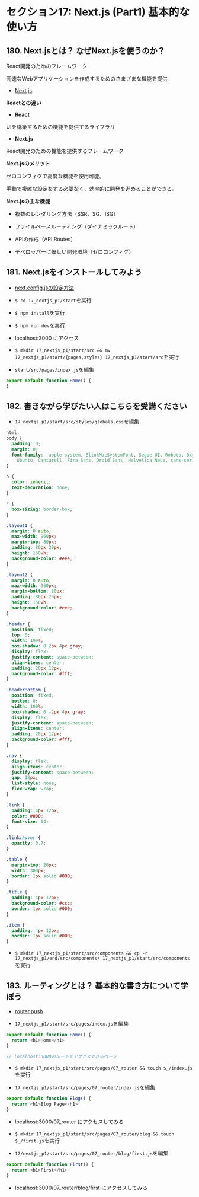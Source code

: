# セクション17: Next.js (Part1) 基本的な使い方

## 180. Next.jsとは？ なぜNext.jsを使うのか？

React開発のためのフレームワーク<br>

高速なWebアプリケーションを作成するためのさまざまな機能を提供<br>

+ [Next.js](https://nextjs.org/) <br>

__Reactとの違い__<br>

+ __React__<br>

UIを構築するための機能を提供するライブラリ<br>

+ __Next.js__<br>

React開発のための機能を提供するフレームワーク<br>

__Next.jsのメリット__<br>

ゼロコンフィグで高度な機能を使用可能。<br>

手動で複雑な設定をする必要なく、効率的に開発を進めることができる。<br>


__Next.jsの主な機能__<br>

+ 複数のレンダリング方法（SSR、SG、ISG）<br>

+ ファイルベースルーティング（ダイナミックルート）<br>

+ APIの作成（API Routes）<br>

+ デベロッパーに優しい開発環境（ゼロコンフィグ）<br>

## 181. Next.jsをインストールしてみよう

+ [next.config.jsの設定方法](https://nextjs.org/docs/api-reference/next.config.js/introduction)<br>

+ `$ cd 17_nextjs_p1/start`を実行<br>

+ `$ npm install`を実行<br>

+ `$ npm run dev`を実行<br>

+ localhost:3000 にアクセス<br>

+ `$ mkdir 17_nextjs_p1/start/src && mv 17_nextjs_p1/start/{pages,styles} 17_nextjs_p1/start/src`を実行<br>

+ `start/src/pages/index.js`を編集<br>

```js:index.js
export default function Home() {
}
```

## 182. 書きながら学びたい人はこちらを受講ください

+ `17_nextjs_p1/start/src/styles/globals.css`を編集<br>

```css:globals.css
html,
body {
  padding: 0;
  margin: 0;
  font-family: -apple-system, BlinkMacSystemFont, Segoe UI, Roboto, Oxygen,
    Ubuntu, Cantarell, Fira Sans, Droid Sans, Helvetica Neue, sans-serif;
}

a {
  color: inherit;
  text-decoration: none;
}

* {
  box-sizing: border-box;
}

.layout1 {
  margin: 0 auto;
  max-width: 960px;
  margin-top: 80px;
  padding: 80px 20px;
  height: 150vh;
  background-color: #eee;
}

.layout2 {
  margin: 0 auto;
  max-width: 960px;
  margin-bottom: 80px;
  padding: 80px 20px;
  height: 150vh;
  background-color: #eee;
}

.header {
  position: fixed;
  top: 0;
  width: 100%;
  box-shadow: 0 2px 4px gray;
  display: flex;
  justify-content: space-between;
  align-items: center;
  padding: 20px 12px;
  background-color: #fff;
}

.headerBottom {
  position: fixed;
  bottom: 0;
  width: 100%;
  box-shadow: 0 -2px 4px gray;
  display: flex;
  justify-content: space-between;
  align-items: center;
  padding: 20px 12px;
  background-color: #fff;
}

.nav {
  display: flex;
  align-items: center;
  justify-content: space-between;
  gap: 12px;
  list-style: none;
  flex-wrap: wrap;
}

.link {
  padding: 4px 12px;
  color: #000;
  font-size: 14;
}

.link:hover {
  opacity: 0.7;
}

.table {
  margin-top: 20px;
  width: 300px;
  border: 1px solid #000;
}

.title {
  padding: 4px 12px;
  background-color: #ccc;
  border: 1px solid #000;
}

.item {
  padding: 4px 12px;
  border: 1px solid #000;
}
```

+ `$ mkdir 17_nextjs_p1/start/src/components && cp -r 17_nextjs_p1/end/src/components/ 17_nextjs_p1/start/src/components`を実行<br>

## 183. ルーティングとは？ 基本的な書き方について学ぼう

+ [router.push](https://nextjs-ja-translation-docs.vercel.app/docs/api-reference/next/router#routerpush) <br>

+ `17_nextjs_p1/start/src/pages/index.js`を編集<br>

```js:index.js
export default function Home() {
  return <h1>Home</h1>
}

// localhost:3000のルートでアクセスできるページ
```

+ `$ mkdir 17_nextjs_p1/start/src/pages/07_router && touch $_/index.js`を実行<br>

+ `17_nextjs_p1/start/src/pages/07_router/index.js`を編集<br>

```js:index.js
export default function Blog() {
  return <h1>Blog Page</h1>
}
```

+ localhost:3000/07_router にアクセスしてみる<br>

+ `$ mkdir 17_nextjs_p1/start/src/pages/07_router/blog && touch  $_/first.js`を実行<br>

+ `17/nextjs_p1/start/src/pages/07_router/blog/first.js`を編集<br>

```js:first.js
export default function First() {
  return <h1>First</h1>
}
```

+ localhost:3000/07_router/blog/first にアクセスしてみる<br>
